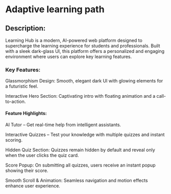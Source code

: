 # Adaptive learning path

## Description:
Learning Hub is a modern, AI-powered web platform designed to supercharge the learning experience for students and professionals.
Built with a sleek dark-glass UI, this platform offers a personalized and engaging environment where users can explore key learning features.

### Key Features:
Glassmorphism Design: Smooth, elegant dark UI with glowing elements for a futuristic feel.

Interactive Hero Section: Captivating intro with floating animation and a call-to-action.

#### Feature Highlights:

AI Tutor – Get real-time help from intelligent assistants.

Interactive Quizzes – Test your knowledge with multiple quizzes and instant scoring.

Hidden Quiz Section: Quizzes remain hidden by default and reveal only when the user clicks the quiz card.

Score Popup: On submitting all quizzes, users receive an instant popup showing their score.

Smooth Scroll & Animation: Seamless navigation and motion effects enhance user experience.
